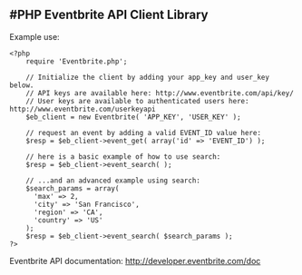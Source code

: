 #PHP Eventbrite API Client Library
----------------------------------

Example use:

	<?php
		require 'Eventbrite.php';

        // Initialize the client by adding your app_key and user_key below.
        // API keys are available here: http://www.eventbrite.com/api/key/
        // User keys are available to authenticated users here: http://www.eventbrite.com/userkeyapi
		$eb_client = new Eventbrite( 'APP_KEY', 'USER_KEY' );

        // request an event by adding a valid EVENT_ID value here:
		$resp = $eb_client->event_get( array('id' => 'EVENT_ID') );

        // here is a basic example of how to use search:
		$resp = $eb_client->event_search( );

        // ...and an advanced example using search:
        $search_params = array(
          'max' => 2,
          'city' => 'San Francisco',
          'region' => 'CA',
          'country' => 'US'
        );
		$resp = $eb_client->event_search( $search_params );
	?>

Eventbrite API documentation:  http://developer.eventbrite.com/doc
